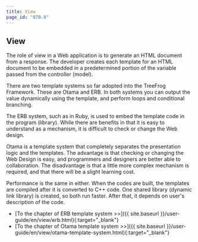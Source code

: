 ```yaml
---
title: View
page_id: "070.0"
---
```


## View

The role of view in a Web application is to generate an HTML document from a response. The developer creates each template for an HTML document to be embedded in a predetermined portion of the variable passed from the controller (model).

There are two template systems so far adopted into the TreeFrog Framework. These are Otama and ERB. In both systems you can output the value dynamically using the template, and perform loops and conditional branching.

The ERB system, such as in Ruby, is used to embed the template code in the program (library). While there are benefits in that it is easy to understand as a mechanism, it is difficult to check or change the Web design.

Otama is a template system that completely separates the presentation logic and the templates. The advantage is that checking or changing the Web Design is easy, and programmers and designers are better able to collaboration. The disadvantage is that a little more complex mechanism is required, and that there will be a slight learning cost.

Performance is the same in either. When the codes are built, the templates are compiled after it is converted to C++ code. One shared library (dynamic link library) is created, so both run faster. After that, it depends on user's description of the code.

* [To the chapter of ERB template system >>]({{ site.baseurl }}/user-guide/en/view/erb.html){:target="_blank"}
* [To the chapter of Otama template system >>]({{ site.baseurl }}/user-guide/en/view/otama-template-system.html){:target="_blank"}
